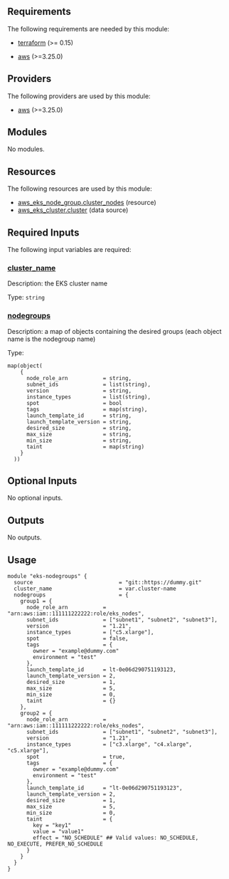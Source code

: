 <!-- BEGIN_TF_DOCS -->
## Requirements

The following requirements are needed by this module:

- <a name="requirement_terraform"></a> [terraform](#requirement\_terraform) (>= 0.15)

- <a name="requirement_aws"></a> [aws](#requirement\_aws) (>=3.25.0)

## Providers

The following providers are used by this module:

- <a name="provider_aws"></a> [aws](#provider\_aws) (>=3.25.0)

## Modules

No modules.

## Resources

The following resources are used by this module:

- [aws_eks_node_group.cluster_nodes](https://registry.terraform.io/providers/hashicorp/aws/latest/docs/resources/eks_node_group) (resource)
- [aws_eks_cluster.cluster](https://registry.terraform.io/providers/hashicorp/aws/latest/docs/data-sources/eks_cluster) (data source)

## Required Inputs

The following input variables are required:

### <a name="input_cluster_name"></a> [cluster\_name](#input\_cluster\_name)

Description: the EKS cluster name

Type: `string`

### <a name="input_nodegroups"></a> [nodegroups](#input\_nodegroups)

Description: a map of objects containing the desired groups (each object name is the nodegroup name)

Type:

```hcl
map(object(
    {
      node_role_arn           = string,
      subnet_ids              = list(string),
      version                 = string,
      instance_types          = list(string),
      spot                    = bool
      tags                    = map(string),
      launch_template_id      = string,
      launch_template_version = string,
      desired_size            = string,
      max_size                = string,
      min_size                = string,
      taint                   = map(string)
    }
  ))
```

## Optional Inputs

No optional inputs.

## Outputs

No outputs.
<!-- END_TF_DOCS -->

## Usage
```
module "eks-nodegroups" {
  source                           = "git::https://dummy.git"
  cluster_name                     = var.cluster-name
  nodegroups                       = {
    group1 = {
      node_role_arn           = "arn:aws:iam::111111222222:role/eks_nodes",
      subnet_ids              = ["subnet1", "subnet2", "subnet3"],
      version                 = "1.21",
      instance_types          = ["c5.xlarge"],
      spot                    = false,
      tags                    = {              
        owner = "example@dummy.com"
        environment = "test"
      },
      launch_template_id      = lt-0e06d290751193123,
      launch_template_version = 2,
      desired_size            = 1,
      max_size                = 5,
      min_size                = 0,
      taint                   = {}
    },
    group2 = {
      node_role_arn           = "arn:aws:iam::111111222222:role/eks_nodes",
      subnet_ids              = ["subnet1", "subnet2", "subnet3"],
      version                 = "1.21",
      instance_types          = ["c3.xlarge", "c4.xlarge", "c5.xlarge"],
      spot                    = true,
      tags                    = {              
        owner = "example@dummy.com"
        environment = "test"
      },
      launch_template_id      = "lt-0e06d290751193123",
      launch_template_version = 2,
      desired_size            = 1,
      max_size                = 5,
      min_size                = 0,
      taint                   = {
        key = "key1"
        value = "value1"
        effect = "NO_SCHEDULE" ## Valid values: NO_SCHEDULE, NO_EXECUTE, PREFER_NO_SCHEDULE
      }
    }
  }
}
```